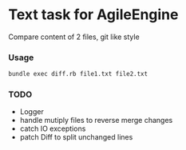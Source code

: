 # Text task for AgileEngine
Compare content of 2 files, git like style

### Usage
```sh
bundle exec diff.rb file1.txt file2.txt
```


### TODO
* Logger
* handle mutiply files to reverse merge changes
* catch IO exceptions
* patch Diff to split unchanged lines